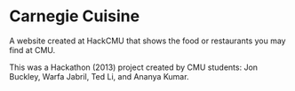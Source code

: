 Carnegie Cuisine
=======

A website created at HackCMU that shows the food or restaurants you may find at CMU.

This was a Hackathon (2013) project created by CMU students: Jon Buckley, Warfa Jabril, Ted Li, and Ananya Kumar.